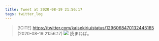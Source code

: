 ```yaml
---
title: Tweet at 2020-08-19 21:56:17
tags: twitter_log
---
```


> [!CITE] https://twitter.com/kaisekiriu/status/1296068470132445185 (2020-08-19 21:56:17)
> ![](https://twitter.com/kaisekiriu/status/1296068470132445185)
> 読まねば。
